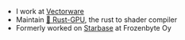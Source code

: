 * I work at [Vectorware](https://www.vectorware.com/)
* Maintain [🐉 Rust-GPU](https://github.com/Rust-GPU/rust-gpu/), the rust to shader compiler
* Formerly worked on [Starbase](https://store.steampowered.com/app/454120/Starbase/) at Frozenbyte Oy
